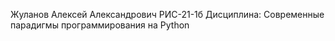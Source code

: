 Жуланов Алексей Александрович РИС-21-1б Дисциплина: Современные парадигмы программирования на Python
